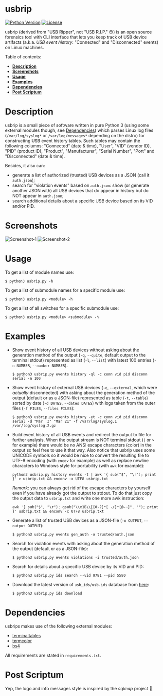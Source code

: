 usbrip
==========
[![Python Version](https://img.shields.io/badge/python-3.4,%203.5,%203.6-blue.svg)](https://www.python.org/downloads/)
[![License](https://img.shields.io/badge/license-GPLv3-red.svg)](https://raw.githubusercontent.com/snovvcrash/usbrip/master/LICENSE)

usbrip (derived from "USB Ripper", not "USB R.I.P." :hushed:) is an open source forensics tool with CLI interface that lets you keep track of USB device artifacts (a.k.a. *USB event history*: "Connected" and "Disconnected" events) on Linux machines.

Table of contents:
  * [**Description**](#description)  
  * [**Screenshots**](#screenshots)  
  * [**Usage**](#usage)  
  * [**Examples**](#examples)  
  * [**Dependencies**](#dependencies)  
  * [**Post Scriptum**](#post-scriptum)

Description
==========
usbrip is a small piece of software written in pure Python 3 (using some external modules though, see [Dependencies](#dependencies)) which parses Linux log files (`/var/log/syslog*` or `/var/log/messages*` depending on the distro) for constructing USB event history tables. Such tables may contain the following columns: "Connected" (date & time), "User", "VID" (vendor ID), "PID" (product ID), "Product", "Manufacturer", "Serial Number", "Port" and "Disconnected" (date & time).

Besides, it also can:
* generate a list of authorized (trusted) USB devices as a JSON (call it `auth.json`);
* search for "violation events" based on `auth.json`: show (or generate another JSON with) all USB devices that do appear in history but do NOT appear in `auth.json`;
* search additional details about a specific USB device based on its VID and/or PID.

Screenshots
==========
![Screenshot-1](https://user-images.githubusercontent.com/23141800/37735126-2b601742-2d5e-11e8-85ed-9945123f484e.png "Get USB event history of external devices")
![Screenshot-2](https://user-images.githubusercontent.com/23141800/37735847-4340b720-2d60-11e8-83ce-b77c2b0673f8.png "Search for USB devices by PID")

Usage
==========
To get a list of module names use:
```
$ python3 usbrip.py -h
```

To get a list of submodule names for a specific module use:
```
$ python3 usbrip.py <module> -h
```

To get a list of all switches for a specific submodule use:
```
$ python3 usbrip.py <module> <submodule> -h
```

Examples
==========
* Show event history of all USB devices without asking about the generation method of the output (`-q`, `--quite`, default output to the terminal stdout) represented as list (`-l`, `--list`) with latest 100 entries (`-n NUMBER`, `--number NUMBER`):
  ```
  $ python3 usbrip.py events history -ql -c conn vid pid disconn serial -n 100
  ```

* Show event history of external USB devices (`-e`, `--external`, which were *actually* disconnected) with asking about the generation method of the output (default or as a JSON-file) represented as table (`-t`, `--table`) sorted by date (`-d DATES`, `--dates DATES`) with logs taken from the outer files (`-f FILES`, `--files FILES`):
  ```
  $ python3 usbrip.py events history -et -c conn vid pid disconn serial -d "Mar  3" "Mar 21" -f /var/log/syslog.1 /var/log/syslog.2.gz
  ```

* Build event history of all USB events and redirect the output to file for further analysis. When the output stream is NOT terminal stdout (`|` or `>` for example) there would be no ANSI escape characters (color) in the output so feel free to use it that way. Also notice that usbrip uses some UNICODE symbols so it would be nice to convert the resulting file to UTF-8 encoding (with `encov` for example) as well as replace newline characters to Windows style for portability (with `awk` for example):
  ```
  python3 usbrip.py history events -t | awk '{ sub("$", "\r"); print }' > usbrip.txt && enconv -x UTF8 usbrip.txt
  ```

  *Remark*: you can always get rid of the escape characters by yourself even if you have already got the output to stdout. To do that just copy the output data to `usbrip.txt` and write one more awk instruction:

  ```
  awk '{ sub("$", "\r"); gsub("\\x1B\\[[0-?]*[ -/]*[@-~]", ""); print }' usbrip.txt && enconv -x UTF8 usbrip.txt
  ```

* Generate a list of trusted USB devices as a JSON-file (`-o OUTPUT`, `--output OUTPUT`):
  ```
  $ python3 usbrip.py events gen_auth -o trusted/auth.json
  ```

* Search for violation events with asking about the generation method of the output (default or as a JSON-file):
  ```
  $ python3 usbrip.py events violations -i trusted/auth.json
  ```

* Search for details about a specific USB device by its VID and PID:
  ```
  $ python3 usbrip.py ids search --vid 0781 --pid 5580
  ```

* Download the latest version of `usb_ids/usb.ids` database from [here](http://www.linux-usb.org/usb.ids "List of USB ID's"):
  ```
  $ python3 usbrip.py ids download
  ```
  
Dependencies
==========
usbrips makes use of the following external modules:
* [terminaltables](https://robpol86.github.io/terminaltables/v3.1.0/index.html "terminaltables 3.1.0 — terminaltables")
* [termcolor](https://pypi.python.org/pypi/termcolor "termcolor 1.1.0 : Python Package Index")
* [bs4](https://www.crummy.com/software/BeautifulSoup/bs4/doc/ "Beautiful Soup Documentation — Beautiful Soup 4.4.0 documentation")

All requirements are stated in `requirements.txt`.

Post Scriptum
==========
Yep, the logo and info messages style is inspired by the *sqlmap* project :see_no_evil:
